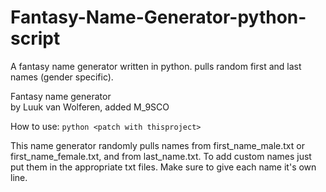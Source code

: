 # Fantasy-Name-Generator-python-script
A fantasy name generator written in python. pulls random first and last names (gender specific).

Fantasy name generator  
by Luuk van Wolferen, added M_9SCO

How to use:  `python <patch with thisproject>`

This name generator randomly pulls names from first_name_male.txt or first_name_female.txt, and from last_name.txt.
To add custom names just put them in the appropriate txt files. Make sure to give each name it's own line.